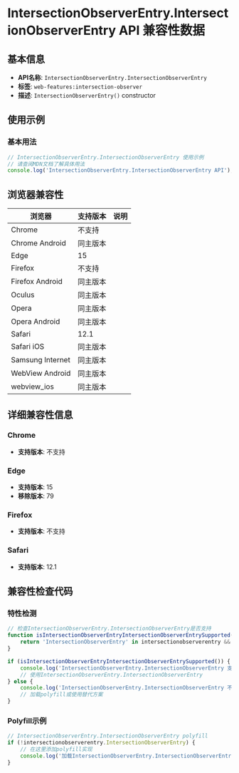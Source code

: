# IntersectionObserverEntry.IntersectionObserverEntry API 兼容性数据

## 基本信息

- **API名称**: `IntersectionObserverEntry.IntersectionObserverEntry`
- **标签**: `web-features:intersection-observer`
- **描述**: `IntersectionObserverEntry()` constructor

## 使用示例

### 基本用法

```javascript
// IntersectionObserverEntry.IntersectionObserverEntry 使用示例
// 请查阅MDN文档了解具体用法
console.log('IntersectionObserverEntry.IntersectionObserverEntry API');
```

## 浏览器兼容性

| 浏览器 | 支持版本 | 说明 |
|--------|----------|------|
| Chrome | 不支持 |  |
| Chrome Android | 同主版本 |  |
| Edge | 15 |  |
| Firefox | 不支持 |  |
| Firefox Android | 同主版本 |  |
| Oculus | 同主版本 |  |
| Opera | 同主版本 |  |
| Opera Android | 同主版本 |  |
| Safari | 12.1 |  |
| Safari iOS | 同主版本 |  |
| Samsung Internet | 同主版本 |  |
| WebView Android | 同主版本 |  |
| webview_ios | 同主版本 |  |

## 详细兼容性信息

### Chrome

- **支持版本**: 不支持

### Edge

- **支持版本**: 15
- **移除版本**: 79

### Firefox

- **支持版本**: 不支持

### Safari

- **支持版本**: 12.1

## 兼容性检查代码

### 特性检测

```javascript
// 检查IntersectionObserverEntry.IntersectionObserverEntry是否支持
function isIntersectionObserverEntryIntersectionObserverEntrySupported() {
    return 'IntersectionObserverEntry' in intersectionobserverentry && typeof intersectionobserverentry.IntersectionObserverEntry === 'function';
}

if (isIntersectionObserverEntryIntersectionObserverEntrySupported()) {
    console.log('IntersectionObserverEntry.IntersectionObserverEntry 支持');
    // 使用IntersectionObserverEntry.IntersectionObserverEntry
} else {
    console.log('IntersectionObserverEntry.IntersectionObserverEntry 不支持，需要polyfill');
    // 加载polyfill或使用替代方案
}
```

### Polyfill示例

```javascript
// IntersectionObserverEntry.IntersectionObserverEntry polyfill
if (!intersectionobserverentry.IntersectionObserverEntry) {
    // 在这里添加polyfill实现
    console.log('加载IntersectionObserverEntry.IntersectionObserverEntry polyfill');
}
```

